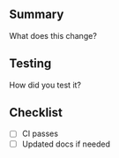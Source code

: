 ## Summary
What does this change?

## Testing
How did you test it?

## Checklist
- [ ] CI passes
- [ ] Updated docs if needed
